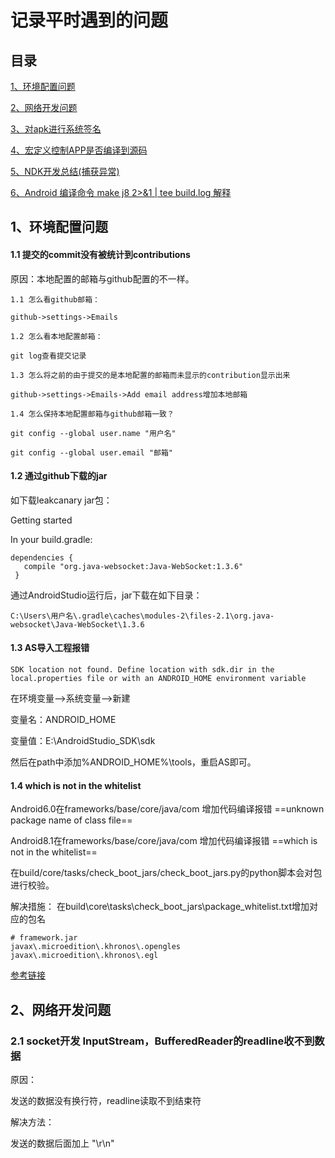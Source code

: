 # 记录平时遇到的问题

## 目录

[1、环境配置问题](#enviroment)

[2、网络开发问题](#network)

[3、对apk进行系统签名](https://github.com/luojiawei/Problems/blob/master/Problem/%E7%AC%AC%E4%B8%89%E6%96%B9apk%E8%BF%9B%E8%A1%8C%E7%B3%BB%E7%BB%9F%E7%AD%BE%E5%90%8D.md)

[4、宏定义控制APP是否编译到源码](https://github.com/luojiawei/Problems/blob/master/Problem/宏定义控制APP是否编译到源码.md)

[5、NDK开发总结(捕获异常)](https://www.cnblogs.com/zhangyan-2015/p/5865536.html)

[6、Android 编译命令 make j8 2>&1 | tee build.log 解释](https://www.cnblogs.com/ifzy/p/3854560.html)

<span id = "enviroment"></span>
## 1、环境配置问题
#### 1.1  提交的commit没有被统计到contributions

原因：本地配置的邮箱与github配置的不一样。
    
    1.1 怎么看github邮箱：
    
    github->settings->Emails
    
    1.2 怎么看本地配置邮箱：
    
    git log查看提交记录
    
    1.3 怎么将之前的由于提交的是本地配置的邮箱而未显示的contribution显示出来
    
    github->settings->Emails->Add email address增加本地邮箱
    
    1.4 怎么保持本地配置邮箱与github邮箱一致？
    
    git config --global user.name "用户名"
    
    git config --global user.email "邮箱"
    
    
    

#### 1.2 通过github下载的jar

如下载leakcanary jar包：

Getting started

In your build.gradle:

 
```
dependencies {
   compile "org.java-websocket:Java-WebSocket:1.3.6"
 }
```

通过AndroidStudio运行后，jar下载在如下目录：


```
C:\Users\用户名\.gradle\caches\modules-2\files-2.1\org.java-websocket\Java-WebSocket\1.3.6
```

#### 1.3 AS导入工程报错


```
SDK location not found. Define location with sdk.dir in the local.properties file or with an ANDROID_HOME environment variable
```

在环境变量-->系统变量-->新建

变量名：ANDROID_HOME

变量值：E:\AndroidStudio_SDK\sdk

然后在path中添加%ANDROID_HOME%\tools，重启AS即可。

#### 1.4 which is not in the whitelist

Android6.0在frameworks/base/core/java/com 增加代码编译报错 ==unknown package name of class file==

Android8.1在frameworks/base/core/java/com 增加代码编译报错 ==which is not in the whitelist==


在build/core/tasks/check_boot_jars/check_boot_jars.py的python脚本会对包进行校验。

解决措施：
在build\core\tasks\check_boot_jars\package_whitelist.txt增加对应的包名


```
# framework.jar
javax\.microedition\.khronos\.opengles
javax\.microedition\.khronos\.egl
```


[参考链接](https://blog.csdn.net/pq5357/article/details/80660699/)




<span id = "network"></span>
## 2、网络开发问题

### 2.1 socket开发 InputStream，BufferedReader的readline收不到数据

原因：

发送的数据没有换行符，readline读取不到结束符

解决方法：

发送的数据后面加上 "\r\n"